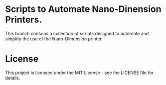 # Scripts to Automate Nano-Dinension Printers.
This branch contains a collection of scripts designed to automate and simplify the use of the Nano-Dimension printer.

# License
This project is licensed under the MIT License - see the LICENSE file for details.
